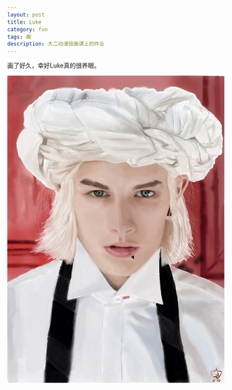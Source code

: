 ```yaml
---
layout: post
title: Luke
category: fun
tags: 画
description: 大二动漫绘画课上的作业
---
```


画了好久，幸好Luke真的很养眼。

![luke](/public/upload/fun/luke.jpg)
